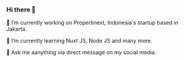 ### Hi there 👋

🔭 I’m currently working on Propertinext, Indonesia's startup based in Jakarta.

🌱 I’m currently learning Nuxt JS, Node JS and many more.

💬 Ask me aanything via direct message on my social media.
<!--
**pujakesuma/pujakesuma** is a ✨ _special_ ✨ repository because its `README.md` (this file) appears on your GitHub profile.

Here are some ideas to get you started:


- 👯 I’m looking to collaborate on ...
- 🤔 I’m looking for help with ...
- 💬 Ask me about ...
- 📫 How to reach me: ...
- 😄 Pronouns: ...
- ⚡ Fun fact: ...
-->
